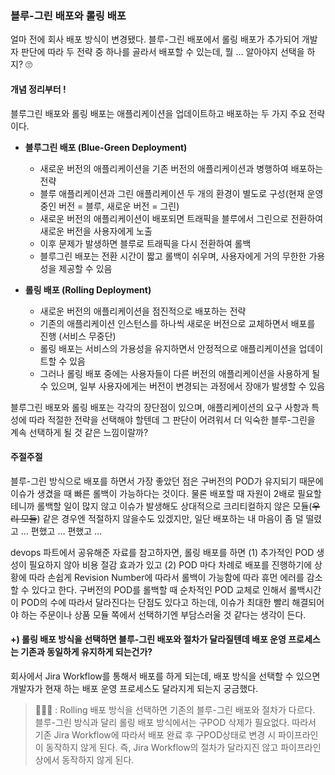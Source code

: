 ### 블루-그린 배포와 롤링 배포

얼마 전에 회사 배포 방식이 변경됐다. 블루-그린 배포에서 롤링 배포가 추가되어 개발자 판단에 따라 두 전략 중 하나를 골라서 배포할 수 있는데, 뭘 … 알아야지 선택을 하지? 🙄

#### 개념 정리부터 !

블루그린 배포와 롤링 배포는 애플리케이션을 업데이트하고 배포하는 두 가지 주요 전략이다.

- **블루그린 배포 (Blue-Green Deployment)**

  - 새로운 버전의 애플리케이션을 기존 버전의 애플리케이션과 병행하여 배포하는 전략
  - 블루 애플리케이션과 그린 애플리케이션 두 개의 환경이 별도로 구성(현재 운영 중인 버전 = 블루, 새로운 버전 = 그린)
  - 새로운 버전의 애플리케이션이 배포되면 트래픽을 블루에서 그린으로 전환하여 새로운 버전을 사용자에게 노출
  - 이후 문제가 발생하면 블루로 트래픽을 다시 전환하여 롤백
  - 블루그린 배포는 전환 시간이 짧고 롤백이 쉬우며, 사용자에게 거의 무한한 가용성을 제공할 수 있음

- **롤링 배포 (Rolling Deployment)**
  - 새로운 버전의 애플리케이션을 점진적으로 배포하는 전략
  - 기존의 애플리케이션 인스턴스를 하나씩 새로운 버전으로 교체하면서 배포를 진행 (서비스 무중단)
  - 롤링 배포는 서비스의 가용성을 유지하면서 안정적으로 애플리케이션을 업데이트할 수 있음
  - 그러나 롤링 배포 중에는 사용자들이 다른 버전의 애플리케이션을 사용하게 될 수 있으며, 일부 사용자에게는 버전이 변경되는 과정에서 장애가 발생할 수 있음

블루그린 배포와 롤링 배포는 각각의 장단점이 있으며, 애플리케이션의 요구 사항과 특성에 따라 적절한 전략을 선택해야 할텐데 그 판단이 어려워서 더 익숙한 블루-그린을 계속 선택하게 될 것 같은 느낌이랄까?

#### 주절주절

블루-그린 방식으로 배포를 하면서 가장 좋았던 점은 구버전의 POD가 유지되기 때문에 이슈가 생겼을 때 빠른 롤백이 가능하다는 것이다. 물론 배포할 때 자원이 2배로 필요할테니까 롤백할 일이 많지 않고 이슈가 발생해도 상대적으로 크리티컬하지 않은 모듈(~~우리 모듈~~) 같은 경우엔 적절하지 않을수도 있겠지만, 일단 배포하는 내 마음이 좀 덜 떨렸고 … 편했고 … 편했고 …

devops 파트에서 공유해준 자료를 참고하자면, 롤링 배포를 하면 (1) 추가적인 POD 생성이 필요하지 않아 비용 절감 효과가 있고 (2) POD 마다 차례로 배포를 진행하기에 상황에 따라 손쉽게 Revision Number에 따라서 롤백이 가능함에 따라 휴먼 에러를 감소할 수 있다고 한다. 구버전의 POD를 롤백할 때 순차적인 POD 교체로 인해서 롤백시간이 POD의 수에 따라서 달라진다는 단점도 있다고 하는데, 이슈가 최대한 빨리 해결되어야 하는 주문이나 상품 모듈 쪽에서 선택하기엔 부담스러울 것 같다는 생각이 든다.

#### +) 롤링 배포 방식을 선택하면 블루-그린 배포와 절차가 달라질텐데 배포 운영 프로세스는 기존과 동일하게 유지하게 되는건가?

회사에서 Jira Workflow를 통해서 배포를 하게 되는데, 배포 방식을 선택할 수 있으면 개발자가 현재 하는 배포 운영 프로세스도 달라지게 되는지 궁금했다.

> 👨🏽‍💻 : Rolling 배포 방식을 선택하면 기존의 블루-그린 배포와 절차가 다르다. 블루-그린 방식과 달리 롤링 배포 방식에서는 구POD 삭제가 필요없다. 따라서 기존 Jira Workflow에 따라서 배포 완료 후 구POD상태로 변경 시 파이프라인이 동작하지 않게 된다. 즉, Jira Workflow의 절차가 달라지진 않고 파이프라인상에서 동작하지 않게 된다.
